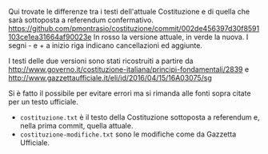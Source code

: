 Qui trovate le differenze tra i testi dell'attuale Costituzione e di quella che sarà sottoposta a referendum confermativo.
https://github.com/pmontrasio/costituzione/commit/002de456397d30f8591103ce1ea31664af90023e
In rosso la versione attuale, in verde la nuova. I segni - e + a inizio riga indicano cancellazioni ed aggiunte.

I testi delle due versioni sono stati ricostruiti a partire da http://www.governo.it/costituzione-italiana/principi-fondamentali/2839 e http://www.gazzettaufficiale.it/eli/id/2016/04/15/16A03075/sg

Si è fatto il possibile per evitare errori ma si rimanda alle fonti sopra citate per un testo ufficiale.

* ```costituzione.txt``` è il testo della Costituzione sottoposta a referendum e, nella prima commit, quella attuale.
* ```costituzione-modifiche.txt``` sono le modifiche come da Gazzetta Ufficiale.
